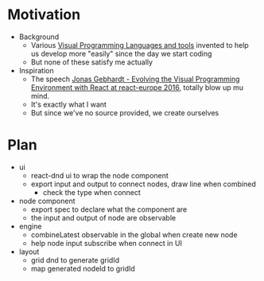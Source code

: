 # Motivation
 * Background
   * Various [Visual Programming Languages and tools](http://blog.interfacevision.com/design/design-visual-progarmming-languages-snapshots/#blender-sverchok-add-on) invented to help us develop more "easily" since the day we start coding
   * But none of these satisfy me actually
 * Inspiration
   * The speech [Jonas Gebhardt - Evolving the Visual Programming Environment with React at react-europe 2016](https://www.youtube.com/watch?v=WjJdaDXN5Vs), totally blow up mu mind.
   * It's exactly what I want
   * But since we've no source provided, we create ourselves

# Plan
 * ui
   * react-dnd ui to wrap the node component
   * export input and output to connect nodes, draw line when combined
     * check the type when connect
 * node component
   * export spec to declare what the component are 
   * the input and output of node are observable
 * engine
   * combineLatest observable in the global when create new node
   * help node input subscribe when connect in UI 
 * layout
   * grid dnd to generate gridId
   * map generated nodeId to gridId

